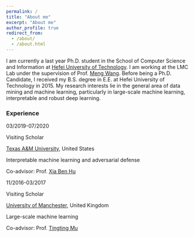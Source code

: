 ```yaml
---
permalink: /
title: "About me"
excerpt: "About me"
author_profile: true
redirect_from: 
  - /about/
  - /about.html
---
```


I am currently a last year Ph.D. student in the School of Computer Science and Information at [Hefei University of Technology](http://en.hfut.edu.cn/). I am working at the LMC Lab under the supervision of Prof. [Meng Wang](https://sites.google.com/view/meng-wang/home). Before being a Ph.D. Candidate, I received my B.S. degree in E.E. at Hefei University of Technology in 2015. My research interests lie in the general area of data mining and machine learning, particularly in large-scale machine learning, interpretable and robust deep learning.

### Experience

03/2019-07/2020

Visiting Scholar

[Texas A&M University](https://www.tamu.edu/), United States 

Interpretable machine learning and adversarial defense

Co-advisor: Prof. [Xia Ben Hu](https://people.engr.tamu.edu/xiahu/index.html)

11/2016-03/2017

Visiting Scholar

[University of Manchester](https://www.manchester.ac.uk/), United Kingdom

Large-scale machine learning

Co-advisor: Prof. [Tingting Mu](https://personalpages.manchester.ac.uk/staff/tingting.mu/Site/About_Me.html)
